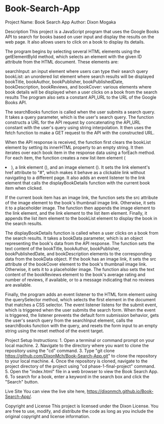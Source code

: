 # Book-Search-App
Project Name: Book Search App
Author: Dixon Mogaka

Description
This project is a JavaScript program that uses the Google Books API to search for books based on user input and display the results on the web page. It also allows users to click on a book to display its details.

The program begins by selecting several HTML elements using the getElementById method, which selects an element with the given ID attribute from the HTML document. These elements are:

searchInput: an input element where users can type their search query
bookList: an unordered list element where search results will be displayed
bookTitle, bookAuthor, bookPublisher, bookPublishedDate, bookDescription, bookReviews, and bookCover: various elements where book details will be displayed when a user clicks on a book from the search results
The program also sets a constant API_URL to the URL of the Google Books API.

The searchBooks function is called when the user submits a search query. It takes a query parameter, which is the user's search query. The function constructs a URL for the API request by concatenating the API_URL constant with the user's query using string interpolation. It then uses the fetch function to make a GET request to the API with the constructed URL.

When the API response is received, the function first clears the bookList element by setting its innerHTML property to an empty string. It then iterates over each book item in the response data using a forEach method. For each item, the function creates a new list item element (<li>), a link element (<a>), and an image element (<img>). It sets the link element's href attribute to "#", which makes it behave as a clickable link without navigating to a different page. It also adds an event listener to the link element that calls the displayBookDetails function with the current book item when clicked.

If the current book item has an image link, the function sets the src attribute of the image element to the book's thumbnail image link. Otherwise, it sets it to a placeholder image. The function then appends the image element to the link element, and the link element to the list item element. Finally, it appends the list item element to the bookList element to display the book in the search results.

The displayBookDetails function is called when a user clicks on a book from the search results. It takes a bookData parameter, which is an object representing the book's data from the API response. The function sets the text content of the bookTitle, bookAuthor, bookPublisher, bookPublishedDate, and bookDescription elements to the corresponding data from the bookData object. If the book has an image link, it sets the src attribute of the bookCover element to the book's thumbnail image link. Otherwise, it sets it to a placeholder image. The function also sets the text content of the bookReviews element to the book's average rating and number of reviews, if available, or to a message indicating that no reviews are available.

Finally, the program adds an event listener to the HTML form element using the querySelector method, which selects the first element in the document that matches a CSS selector. The event listener listens for the submit event, which is triggered when the user submits the search form. When the event is triggered, the listener prevents the default form submission behavior, gets the user's search query from the searchInput element, calls the searchBooks function with the query, and resets the form input to an empty string using the reset method of the event target.

Project Setup Instructions:
    1. Open a terminal or command prompt on your local machine.
    2. Navigate to the directory where you want to clone the repository using the "cd" command.
    3. Type "git clone https://github.com/DixonMch/Book-Search-App.git" to clone the repository to your local machine.
    4. Once the repository is cloned, navigate to the project directory of the project using "cd phase-1-final-project" command.
    5. Open the "index.html" file in a web browser to view the Book Search App.
    6. To search for a book, enter a keyword in the search box and click the "Search" button.


Live Site
You can view the live site here, https://dixonmch.github.io/Book-Search-App/.

Copyright and License
This project is licensed under the Dixon License. You are free to use, modify, and distribute the code as long as you include the original copyright and license information.
